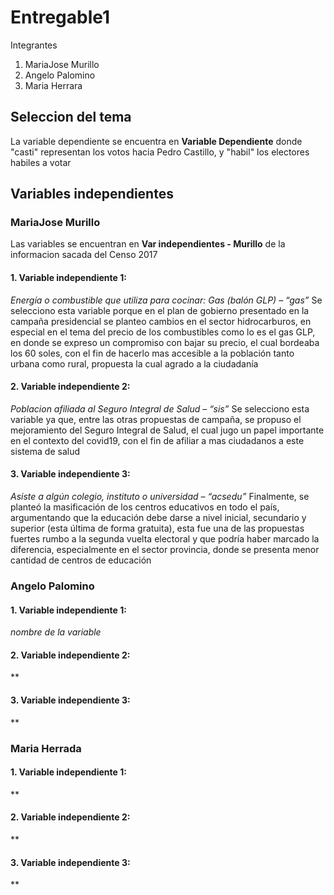 # Entregable1
Integrantes
1. MariaJose Murillo
2. Angelo Palomino
3. Maria Herrara

## Seleccion del tema

La variable dependiente se encuentra en **Variable Dependiente** donde "casti" representan los votos hacia Pedro Castillo, y "habil" los electores habiles a votar

## Variables independientes
### MariaJose Murillo
Las variables se encuentran en **Var independientes - Murillo** de la informacion sacada del Censo 2017 
#### 1. Variable independiente 1:
*Energía o combustible que utiliza para cocinar: Gas (balón GLP) – “gas”*
Se selecciono esta variable porque en el plan de gobierno presentado en la campaña presidencial se planteo cambios en el sector hidrocarburos, en especial en el tema del precio de los combustibles como lo es el gas GLP, en donde se expreso un compromiso con bajar su precio, el cual bordeaba los 60 soles,  con el fin de hacerlo mas accesible a la población tanto urbana como rural, propuesta la cual agrado a la ciudadanía

#### 2. Variable independiente 2:
*Poblacion afiliada al Seguro Integral de Salud – “sis”*
Se selecciono esta variable ya que, entre las otras propuestas de campaña, se propuso el mejoramiento del Seguro Integral de Salud, el cual jugo un papel importante en el contexto del covid19, con el fin de afiliar a mas ciudadanos a este sistema de salud

#### 3. Variable independiente 3:
*Asiste a algún colegio, instituto o universidad – “acsedu”*
Finalmente, se planteó la masificación de los centros educativos en todo el país, argumentando que la educación debe darse a nivel inicial, secundario y superior (esta última de forma gratuita), esta fue una de las propuestas fuertes rumbo a la segunda vuelta electoral y que podría haber marcado la diferencia, especialmente en el sector provincia, donde se presenta menor cantidad de centros de educación

### Angelo Palomino
#### 1. Variable independiente 1:
*nombre de la variable*

#### 2. Variable independiente 2:
**
#### 3. Variable independiente 3:
**

### Maria Herrada
#### 1. Variable independiente 1:
**
#### 2. Variable independiente 2:
**
#### 3. Variable independiente 3:
**
